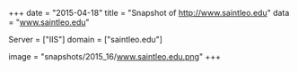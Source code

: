 
+++
date = "2015-04-18"
title = "Snapshot of http://www.saintleo.edu"
data = "www.saintleo.edu"

Server = ["IIS"]
domain = ["saintleo.edu"]

  image = "snapshots/2015_16/www.saintleo.edu.png"
+++
#
